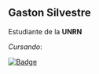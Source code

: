 ## Gaston Silvestre

Estudiante de la **UNRN**

*Cursando*:

[![Badge](https://bit.ly/icom-badge)](https://www.unrn.edu.ar/carreras/Ingenieria-en-Computacion-78)

